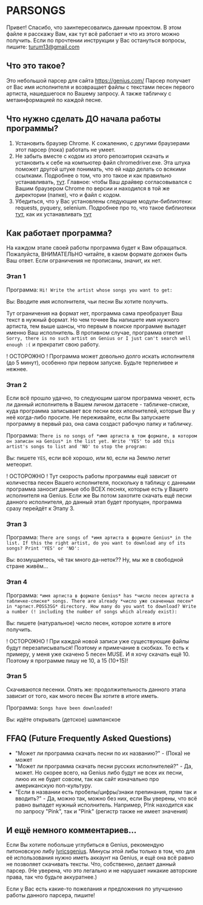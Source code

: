 # PARSONGS

Привет! Спасибо, что заинтересовались данным проектом. В этом файле я расскажу Вам, как тут всё работает и что из этого можно получить. Если по прочтении инструкции у Вас остануться вопросы, пишите: turum13@gmail.com


## Что это такое?
Это небольшой парсер для сайта https://genius.com/
Парсер получает от Вас имя исполнителя и возвращает файлы с текстами песен первого артиста, нашедшегося по Вашему запросу. А также табличку с метаинформацией по каждой песне.


## Что нужно сделать ДО начала работы программы?
1. Установить браузер Chrome. К сожалению, с другими браузерами этот парсер (пока) работать не умеет. 
2. Не забыть вместе с кодом из этого репозитория скачать и установить к себе на компьютер файл chromedriver.exe. Эта штука поможет другой штуке понимать, что ей надо делать со всякими ссылками. Подробнее о том, что это такое и как правильно устанавливать, [тут](https://selenium-python.com/install-chromedriver-chrome). Главное: чтобы Ваш драйвер согласовывался с Вашим браузером Chrome по версии и находился в той же директории (папке), что и файл с кодом.
3. Убедиться, что у Вас установлены следующие модули-библиотеки: requests, pyquery, selenium. Подробнее про то, что такое библиотеки [тут](https://www.youtube.com/watch?v=V3-3xjtMB48), как их устанавливать [тут](https://skillbox.ru/media/code/kak_ustanovit_biblioteku_v_python/)



## Как работает программа?
На каждом этапе своей работы программа будет к Вам обращаться. Пожалуйста, ВНИМАТЕЛЬНО читайте, в каком формате должен быть Ваш ответ. Если ограничения не прописаны, значит, их нет.


### Этап 1
Программа: `Hi! Write the artist whose songs you want to get: `

Вы: Вводите имя исполнителя, чьи песни Вы хотите получить. 

Тут ограничения на формат нет, программа сама преобразует Ваш текст в нужный формат. Но чем точнее Вы напишете имя нужного артиста, тем выше шансы, что первым в поиске программе выпадет именно Ваш исполнитель. В противном случае, программа ответит `Sorry, there is no such artist on Genius or I just can't search well enough :(` и прекратит свою работу.

! ОСТОРОЖНО ! Программа может довольно долго искать исполнителя (до 5 минут), особенно при первом запуске. Будьте терпеливее и нежнее.


### Этап 2
Если всё прошло удачно, то следующим шагом программа чекнет, есть ли данный исполнитель в Вашем личном датасете - табличке-списке, куда программа записывает все песни всех иполнителей, которые Вы у неё когда-либо просите. Не переживайте, если Вы запускаете программу в первый раз, она сама создаст рабочую папку и табличку.

Программа: `There is no songs of *имя артиста в том формате, в котором он записан на Genius* in the list yet. Write 'YES' to add this artist's songs to list and 'NO' to stop the program: `

Вы: пишете `YES`, если всё хорошо, или `NO`, если на Землю летит метеорит. 

! ОСТОРОЖНО ! Тут скорость работы программы ещё зависит от количества песен Вашего исполнителя, поскольку в таблицу с данными программа заносит данные обо ВСЕХ песнях, которые есть у Вашего исполнителя на Genius. Если же Вы потом захотите скачать ещё песни данного исполнителя, до данный этап будет пропущен, программа сразу перейдёт к Этапу 3.


### Этап 3
Программа: `There are songs of *имя артиста в формате Genius* in the list. If this the right artist, do you want to download any of its songs? Print 'YES' or 'NO': `

Вы: возмущаетесь, чё так много да-неток?? Ну, мы же в свободной стране живём...

### Этап 4
Программа: `*имя артиста в формате Genius* has *число песен артиста в табличке-списке* songs. There are already *число уже скаченных песен* in *артист.POSS3SG* directory. How many do you want to download? Write a number (! including the number of songs which already exist): `

Вы: пишете (натуральное) число песен, которое хотите в итоге получить.

! ОСТОРОЖНО ! При каждой новой записи уже существующие файлы будут перезаписываться! Поэтому и примечание в скобках. То есть к примеру, у меня уже скачено 5 песен MUSE. И я хочу скачать ещё 10. Поэтому я программе пишу не 10, а 15 (10+15)!

### Этап 5
Скачиваются песенки. Опять же: продолжительность данного этапа зависит от того, как много песен Вы хотите в итоге иметь. 

Программа: `Songs have been downloaded!`

Вы: идёте открывать (детское) шампанское



## FFAQ (Future Frequently Asked Questions)
- "Может ли программа скачать песни по их названию?" - (Пока) не может
- "Может ли программа скачать песни русских исполнителей?" - Да, может. Но скорее всего, на Genius либо будут не всех их песни, лиюо их не будет совсем, так как сайт изначально про американскую поп-культуру. 
- "Если в названии есть пробелы/цифры/знаки препинания, прям так и вводить?" - Да, можно так, можно без них, если Вы уверены, что всё равно выпадет нужный исполнитель. Например, P!nk находится как по запросу "Pink", так и "Pink" (регистр также не имеет значения) 


## И ещё немного комментариев...
Если Вы хотите побольше углубиться в Genius, рекомендую питоновскую либу [lyricsgenius](https://github.com/johnwmillr/LyricsGenius). Минусы этой либы только в том, что для её использования нужно иметь аккаунт на Genius, и ещё она всё равно не позволяет скачивать тексты. Что, собственно, делает данный парсер. (Не уверена, что это легально и не нарушает никакие авторские права, так что будьте аккуратнее.)

Если у Вас есть какие-то пожелания и предложения по улучшению работы данного парсера, пишите! 
